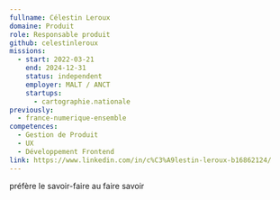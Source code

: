 ```yaml
---
fullname: Célestin Leroux
domaine: Produit
role: Responsable produit
github: celestinleroux
missions:
  - start: 2022-03-21
    end: 2024-12-31
    status: independent
    employer: MALT / ANCT
    startups:
      - cartographie.nationale
previously:
  - france-numerique-ensemble
competences:
  - Gestion de Produit
  - UX
  - Développement Frontend
link: https://www.linkedin.com/in/c%C3%A9lestin-leroux-b16862124/
---
```

préfère le savoir-faire au faire savoir